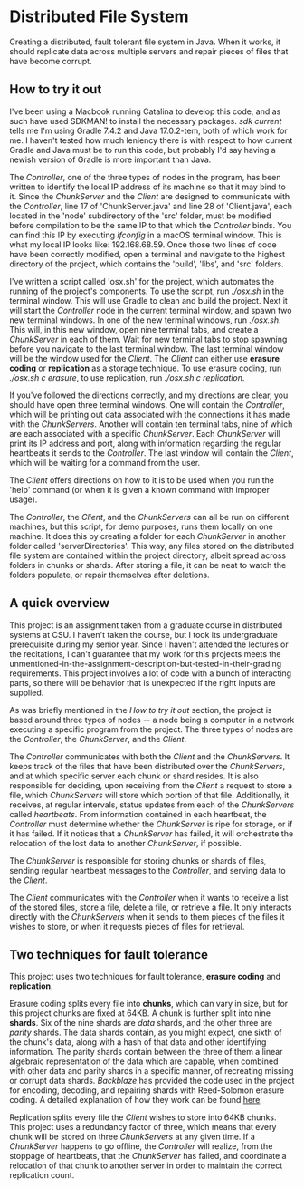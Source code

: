 # Distributed File System
Creating a distributed, fault tolerant file system in Java. When it works, it should replicate data across multiple servers and repair pieces of files that have become corrupt.

## How to try it out
I've been using a Macbook running Catalina to develop this code, and as such have used SDKMAN! to install the necessary packages. *sdk current* tells me I'm using Gradle 7.4.2 and Java 17.0.2-tem, both of which work for me. I haven't tested how much leniency there is with respect to how current Gradle and Java must be to run this code, but probably I'd say having a newish version of Gradle is more important than Java. 

The *Controller*, one of the three types of nodes in the program, has been written to identify the local IP address of its machine so that it may bind to it. Since the *ChunkServer* and the *Client* are designed to communicate with the *Controller*, line 17 of 'ChunkServer.java' and line 28 of 'Client.java', each located in the 'node' subdirectory of the 'src' folder, must be modified before compilation to be the same IP to that which the *Controller* binds. You can find this IP by executing *ifconfig* in a macOS terminal window. This is what my local IP looks like: 192.168.68.59. Once those two lines of code have been correctly modified, open a terminal and navigate to the highest directory of the project, which contains the 'build', 'libs', and 'src' folders. 

I've written a script called 'osx.sh' for the project, which automates the running of the project's components. To use the script, run *./osx.sh* in the terminal window. This will use Gradle to clean and build the project. Next it will start the *Controller* node in the current terminal window, and spawn two new terminal windows. In one of the new terminal windows, run *./osx.sh*. This will, in this new window, open nine terminal tabs, and create a *ChunkServer* in each of them. Wait for new terminal tabs to stop spawning before you navigate to the last terminal window. The last terminal window will be the window used for the *Client*. The *Client* can either use **erasure coding** or **replication** as a storage technique. To use erasure coding, run *./osx.sh c erasure*, to use replication, run *./osx.sh c replication*. 

If you've followed the directions correctly, and my directions are clear, you should have open three terminal windows. One will contain the *Controller*, which will be printing out data associated with the connections it has made with the *ChunkServers*. Another will contain ten terminal tabs, nine of which are each associated with a specific *ChunkServer*. Each *ChunkServer* will print its IP address and port, along with information regarding the regular heartbeats it sends to the *Controller*. The last window will contain the *Client*, which will be waiting for a command from the user. 

The *Client* offers directions on how to it is to be used when you run the 'help' command (or when it is given a known command with improper usage).

The *Controller*, the *Client*, and the *ChunkServers* can all be run on different machines, but this script, for demo purposes, runs them locally on one machine. It does this by creating a folder for each *ChunkServer* in another folder called 'serverDirectories'. This way, any files stored on the distributed file system are contained within the project directory, albeit spread across folders in chunks or shards. After storing a file, it can be neat to watch the folders populate, or repair themselves after deletions.

## A quick overview

This project is an assignment taken from a graduate course in distributed systems at CSU. I haven't taken the course, but I took its undergraduate prerequisite during my senior year. Since I haven't attended the lectures or the recitations, I can't guarantee that my work for this projects meets the unmentioned-in-the-assignment-description-but-tested-in-their-grading requirements. This project involves a lot of code with a bunch of interacting parts, so there will be behavior that is unexpected if the right inputs are supplied.

As was briefly mentioned in the *How to try it out* section, the project is based around three types of nodes -- a node being a computer in a network executing a specific program from the project. The three types of nodes are the *Controller*, the *ChunkServer*, and the *Client*.

The *Controller* communicates with both the *Client* and the *ChunkServers*. It keeps track of the files that have been distributed over the *ChunkServers*, and at which specific server each chunk or shard resides. It is also responsible for deciding, upon receiving from the *Client* a request to store a file, which *ChunkServers* will store which portion of that file. Additionally, it receives, at regular intervals, status updates from each of the *ChunkServers* called *heartbeats*. From information contained in each heartbeat, the *Controller* must determine whether the *ChunkServer* is ripe for storage, or if it has failed. If it notices that a *ChunkServer* has failed, it will orchestrate the relocation of the lost data to another *ChunkServer*, if possible.

The *ChunkServer* is responsible for storing chunks or shards of files, sending regular heartbeat messages to the *Controller*, and serving data to the *Client*.

The *Client* communicates with the *Controller* when it wants to receive a list of the stored files, store a file, delete a file, or retrieve a file. It only interacts directly with the *ChunkServers* when it sends to them pieces of the files it wishes to store, or when it requests pieces of files for retrieval.

## Two techniques for fault tolerance

This project uses two techniques for fault tolerance, **erasure coding** and **replication**.

Erasure coding splits every file into **chunks**, which can vary in size, but for this project chunks are fixed at 64KB. A chunk is further split into nine **shards**. Six of the nine shards are *data* shards, and the other three are *parity* shards. The data shards contain, as you might expect, one sixth of the chunk's data, along with a hash of that data and other identifying information. The parity shards contain between the three of them a linear algebraic representation of the data which are capable, when combined with other data and parity shards in a specific manner, of recreating missing or corrupt data shards. *Backblaze* has provided the code used in the project for encoding, decoding, and repairing shards with Reed-Solomon erasure coding. A detailed explanation of how they work can be found [here](https://www.backblaze.com/blog/reed-solomon/).

Replication splits every file the *Client* wishes to store into 64KB chunks. This project uses a redundancy factor of three, which means that every chunk will be stored on three *ChunkServers* at any given time. If a *ChunkServer* happens to go offline, the *Controller* will realize, from the stoppage of heartbeats, that the *ChunkServer* has failed, and coordinate a relocation of that chunk to another server in order to maintain the correct replication count.
